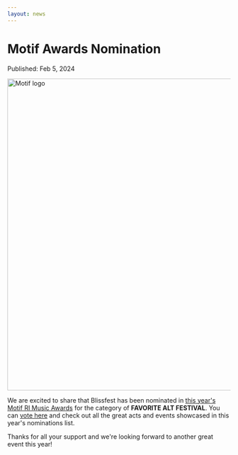 ```yaml
---
layout: news
---
```


# Motif Awards Nomination

<span class="publish-date">Published: Feb 5, 2024</span>

<img
  src="/assets/images/motif.webp"
  width="866"
  height="705"
  class="block w-2/3"
  alt="Motif logo"
/>

We are excited to share that Blissfest has been nominated in [this year's Motif RI Music Awards](https://motifri.com/motifri-com-musicawards2024/) for the category of **FAVORITE ALT FESTIVAL**.  You can [vote here](https://www.surveymonkey.com/r/TLWCYRL?fbclid=IwAR0VoAvTf_MsWSs6y4iSYwTea8xpj5-UlCSS48nFQPKrB-RrgIbLEkV_nc4) and check out all the great acts and events showcased in this year's nominations list.

Thanks for all your support and we're looking forward to another great event this year!